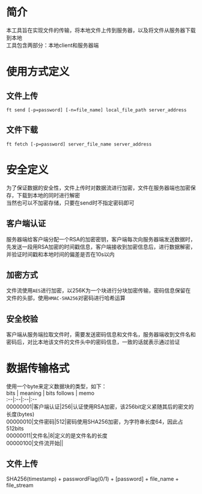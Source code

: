 # 简介
本工具旨在实现文件的传输，将本地文件上传到服务器，以及将文件从服务器下载到本地  
工具包含两部分：本地client和服务器端  
# 使用方式定义
## 文件上传
``` shell script
ft send [-p=password] [-n=file_name] local_file_path server_address
```
## 文件下载
``` shell script
ft fetch [-p=password] server_file_name server_address
```
# 安全定义
为了保证数据的安全性，文件上传时对数据流进行加密，文件在服务器端也加密保存，下载到本地的同时进行解密  
当然也可以不加密存储，只要在send时不指定密码即可
## 客户端认证
服务器端给客户端分配一个RSA的加密密钥，客户端每次向服务器端发送数据时，先发送一段用RSA加密的时间戳信息，客户端接收到加密信息后，进行数据解密，并验证时间戳和本地时间的偏差是否在10s以内
## 加密方式
文件流使用`AES`进行加密，以256K为一个块进行分块加密传输，密码信息保留在文件的头部，使用`HMAC-SHA256`对密码进行哈希运算
## 安全校验
客户端从服务端拉取文件时，需要发送密码信息和文件名，服务器端收到文件名和密码后，对比本地该文件的文件头中的密码信息，一致的话就表示通过验证
# 数据传输格式
使用一个byte来定义数据块的类型，如下：  
bits | meaning | bits follows | memo  
:--|:--|:--|:--  
00000001|客户端认证|256|认证使用RSA加密，该256bit定义紧随其后的密文的长度(bytes)     
00000010|文件密码|512|密码使用SHA256加密，为字符串长度64，因此占512bits  
00000011|文件名|8|定义的是文件名的长度  
00000100|文件流开始||  
## 文件上传
SHA256(timestamp) + passwordFlag(0/1) + \[password\] + file_name + file_stream  